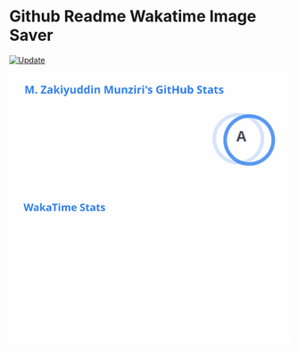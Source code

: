 # Github Readme Wakatime Image Saver

[![Update](https://github.com/zakiego/github-readme-wakatime-image-saver/actions/workflows/go.yml/badge.svg)](https://github.com/zakiego/github-readme-wakatime-image-saver/actions/workflows/go.yml)

![Github Stats](github-stats.svg)
![Wakatime Stats](wakatime-stats.svg)
